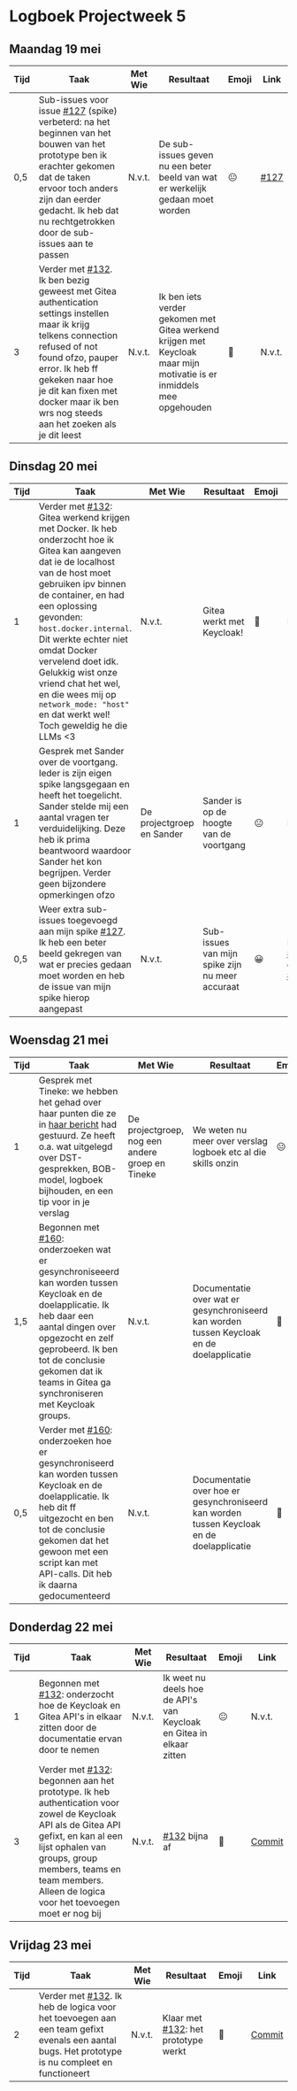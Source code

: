 # Logboek Projectweek 5

## Maandag 19 mei

| Tijd | Taak                                                                                                                                                                                                                                                                                                                                     | Met Wie | Resultaat                                                                                                            | Emoji | Link                                                            |
| ---- | ---------------------------------------------------------------------------------------------------------------------------------------------------------------------------------------------------------------------------------------------------------------------------------------------------------------------------------------- | ------- | -------------------------------------------------------------------------------------------------------------------- | ----- | --------------------------------------------------------------- |
| 0,5  | Sub-issues voor issue [#127](https://github.com/AIM-ENE-feb25/castlevania/issues/127) (spike) verbeterd: na het beginnen van het bouwen van het prototype ben ik erachter gekomen dat de taken ervoor toch anders zijn dan eerder gedacht. Ik heb dat nu rechtgetrokken door de sub-issues aan te passen                                 | N.v.t.  | De sub-issues geven nu een beter beeld van wat er werkelijk gedaan moet worden                                       | 😐    | [#127](https://github.com/AIM-ENE-feb25/castlevania/issues/127) |
| 3    | Verder met [#132](https://github.com/AIM-ENE-feb25/castlevania/issues/132). Ik ben bezig geweest met Gitea authentication settings instellen maar ik krijg telkens connection refused of not found ofzo, pauper error. Ik heb ff gekeken naar hoe je dit kan fixen met docker maar ik ben wrs nog steeds aan het zoeken als je dit leest | N.v.t.  | Ik ben iets verder gekomen met Gitea werkend krijgen met Keycloak maar mijn motivatie is er inmiddels mee opgehouden | 🤔    | N.v.t.                                                          |

## Dinsdag 20 mei

| Tijd | Taak                                                                                                                                                                                                                                                                                                                                                                                                                                                                              | Met Wie                   | Resultaat                                       | Emoji | Link                                                                                                                                     |
| ---- | --------------------------------------------------------------------------------------------------------------------------------------------------------------------------------------------------------------------------------------------------------------------------------------------------------------------------------------------------------------------------------------------------------------------------------------------------------------------------------- | ------------------------- | ----------------------------------------------- | ----- | ---------------------------------------------------------------------------------------------------------------------------------------- |
| 1    | Verder met [#132](https://github.com/AIM-ENE-feb25/castlevania/issues/132): Gitea werkend krijgen met Docker. Ik heb onderzocht hoe ik Gitea kan aangeven dat ie de localhost van de host moet gebruiken ipv binnen de container, en had een oplossing gevonden: `host.docker.internal`. Dit werkte echter niet omdat Docker vervelend doet idk. Gelukkig wist onze vriend chat het wel, en die wees mij op `network_mode: "host"` en dat werkt wel! Toch geweldig he die LLMs <3 | N.v.t.                    | Gitea werkt met Keycloak!                       | 🤔    | N.v.t.                                                                                                                                   |
| 1    | Gesprek met Sander over de voortgang. Ieder is zijn eigen spike langsgegaan en heeft het toegelicht. Sander stelde mij een aantal vragen ter verduidelijking. Deze heb ik prima beantwoord waardoor Sander het kon begrijpen. Verder geen bijzondere opmerkingen ofzo                                                                                                                                                                                                             | De projectgroep en Sander | Sander is op de hoogte van de voortgang         | 😐    | N.v.t.                                                                                                                                   |
| 0,5  | Weer extra sub-issues toegevoegd aan mijn spike [#127](https://github.com/AIM-ENE-feb25/castlevania/issues/127). Ik heb een beter beeld gekregen van wat er precies gedaan moet worden en heb de issue van mijn spike hierop aangepast                                                                                                                                                                                                                                            | N.v.t.                    | Sub-issues van mijn spike zijn nu meer accuraat | 😀    | Bijv. [#158](https://github.com/AIM-ENE-feb25/castlevania/issues/158) en [#159](https://github.com/AIM-ENE-feb25/castlevania/issues/159) |

## Woensdag 21 mei

| Tijd | Taak                                                                                                                                                                                                                                                                                                                                                                                                                                                                                                                              | Met Wie                                         | Resultaat                                                                                 | Emoji | Link                                                                                                   |
| ---- | --------------------------------------------------------------------------------------------------------------------------------------------------------------------------------------------------------------------------------------------------------------------------------------------------------------------------------------------------------------------------------------------------------------------------------------------------------------------------------------------------------------------------------- | ----------------------------------------------- | ----------------------------------------------------------------------------------------- | ----- | ------------------------------------------------------------------------------------------------------ |
| 1    | Gesprek met Tineke: we hebben het gehad over haar punten die ze in [haar bericht](https://teams.microsoft.com/l/message/19:b91aaef23d874e489e4465f1d2f9c67a@thread.tacv2/1747587980412?tenantId=5d73e7b7-b3e1-4d00-b303-056140b2a3b4&groupId=b503a45a-e86c-4291-881c-b81d621547e0&parentMessageId=1747587980412&teamName=AIM-ICT-ENE-feb25&channelName=Castlevania&createdTime=1747587980412&ngc=true) had gestuurd. Ze heeft o.a. wat uitgelegd over DST-gesprekken, BOB-model, logboek bijhouden, en een tip voor in je verslag | De projectgroep, nog een andere groep en Tineke | We weten nu meer over verslag logboek etc al die skills onzin                             | 😐    | N.v.t.                                                                                                 |
| 1,5  | Begonnen met [#160](https://github.com/AIM-ENE-feb25/castlevania/issues/160): onderzoeken wat er gesynchroniseeerd kan worden tussen Keycloak en de doelapplicatie. Ik heb daar een aantal dingen over opgezocht en zelf geprobeerd. Ik ben tot de conclusie gekomen dat ik teams in Gitea ga synchroniseren met Keycloak groups.                                                                                                                                                                                                 | N.v.t.                                          | Documentatie over wat er gesynchroniseerd kan worden tussen Keycloak en de doelapplicatie | 🤔    | [Commit](https://github.com/AIM-ENE-feb25/castlevania/commit/c6e594bca8c2ae845129fdc0f4d6fe12559097ae) |
| 0,5  | Verder met [#160](https://github.com/AIM-ENE-feb25/castlevania/issues/160): onderzoeken hoe er gesynchroniseerd kan worden tussen Keycloak en de doelapplicatie. Ik heb dit ff uitgezocht en ben tot de conclusie gekomen dat het gewoon met een script kan met API-calls. Dit heb ik daarna gedocumenteerd                                                                                                                                                                                                                       | N.v.t.                                          | Documentatie over hoe er gesynchroniseerd kan worden tussen Keycloak en de doelapplicatie | 🙂    | [Commit](https://github.com/AIM-ENE-feb25/castlevania/commit/c81f13572f4b22c95e5624eae48e586881f262d1) |

## Donderdag 22 mei

| Tijd | Taak                                                                                                                                                                                                                                                                                                                | Met Wie | Resultaat                                                                | Emoji | Link                                                                                                   |
| ---- | ------------------------------------------------------------------------------------------------------------------------------------------------------------------------------------------------------------------------------------------------------------------------------------------------------------------- | ------- | ------------------------------------------------------------------------ | ----- | ------------------------------------------------------------------------------------------------------ |
| 1    | Begonnen met [#132](https://github.com/AIM-ENE-feb25/castlevania/issues/132): onderzocht hoe de Keycloak en Gitea API's in elkaar zitten door de documentatie ervan door te nemen                                                                                                                                   | N.v.t.  | Ik weet nu deels hoe de API's van Keycloak en Gitea in elkaar zitten     | 😐    | N.v.t.                                                                                                 |
| 3    | Verder met [#132](https://github.com/AIM-ENE-feb25/castlevania/issues/132): begonnen aan het prototype. Ik heb authentication voor zowel de Keycloak API als de Gitea API gefixt, en kan al een lijst ophalen van groups, group members, teams en team members. Alleen de logica voor het toevoegen moet er nog bij | N.v.t.  | [#132](https://github.com/AIM-ENE-feb25/castlevania/issues/132) bijna af | 🤔    | [Commit](https://github.com/AIM-ENE-feb25/castlevania/commit/6133958ae1473f4c0f875ec5a53b251ef9552502) |

## Vrijdag 23 mei

| Tijd | Taak                                                                                                                                                                                                      | Met Wie | Resultaat                                                                                      | Emoji | Link                                                                                                   |
| ---- | --------------------------------------------------------------------------------------------------------------------------------------------------------------------------------------------------------- | ------- | ---------------------------------------------------------------------------------------------- | ----- | ------------------------------------------------------------------------------------------------------ |
| 2    | Verder met [#132](https://github.com/AIM-ENE-feb25/castlevania/issues/132). Ik heb de logica voor het toevoegen aan een team gefixt evenals een aantal bugs. Het prototype is nu compleet en functioneert | N.v.t.  | Klaar met [#132](https://github.com/AIM-ENE-feb25/castlevania/issues/132): het prototype werkt | 🤔    | [Commit](https://github.com/AIM-ENE-feb25/castlevania/commit/6133958ae1473f4c0f875ec5a53b251ef9552502) |
